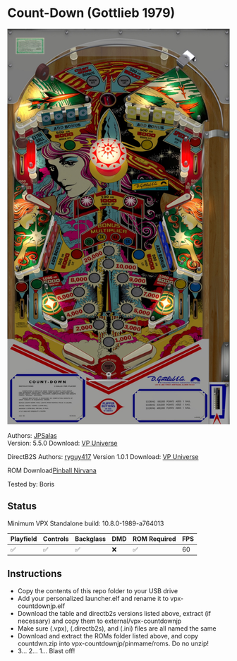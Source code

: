 # Count-Down (Gottlieb 1979)

![Table Preview](https://github.com/BorisUndead/vpx-images/blob/main/vpx-countdownjp.png)

Authors: [JPSalas](https://www.vpforums.org/index.php?showuser=277)  
Version: 5.5.0 
Download: [VP Universe](https://www.vpforums.org/index.php?app=downloads&showfile=13519)

DirectB2S
Authors: [ryguy417](https://vpuniverse.com/profile/31096-ryguy417/)
Version 1.0.1
Download: [VP Universe](https://vpuniverse.com/files/file/13505-count-down-gottlieb-1979/)

ROM
Download[Pinball Nirvana](https://pinballnirvana.com/forums/resources/new-fixed-roms-for-vpinmame-v3-6-0-963-beta.8379/)

Tested by: Boris

## Status 

Minimum VPX Standalone build: 10.8.0-1989-a764013

| Playfield | Controls | Backglass | DMD | ROM Required | FPS | 
|-----------|----------|-----------|-----|--------------|-----|
| :white_check_mark: | :white_check_mark: | :white_check_mark: | :x: | :white_check_mark: | 60 |

## Instructions

- Copy the contents of this repo folder to your USB drive
- Add your personalized launcher.elf and rename it to vpx-countdownjp.elf
- Download the table and directb2s versions listed above, extract (if necessary) and copy them to external/vpx-countdownjp
- Make sure (.vpx), (.directb2s), and (.ini) files are all named the same
- Download and extract the ROMs folder listed above, and copy countdwn.zip into vpx-countdownjp/pinmame/roms. Do no unzip!
- 3... 2... 1... Blast off!
